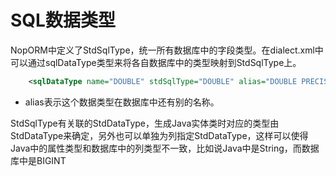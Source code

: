 # SQL数据类型
NopORM中定义了StdSqlType，统一所有数据库中的字段类型。在dialect.xml中可以通过sqlDataType类型来将各自数据库中的类型映射到StdSqlType上。

```xml
    <sqlDataType name="DOUBLE" stdSqlType="DOUBLE" alias="DOUBLE PRECISION"/>
```

* alias表示这个数据类型在数据库中还有别的名称。

StdSqlType有关联的StdDataType，生成Java实体类时对应的类型由StdDataType来确定，另外也可以单独为列指定StdDataType，这样可以使得Java中的属性类型和数据库中的列类型不一致，比如说Java中是String，而数据库中是BIGINT

